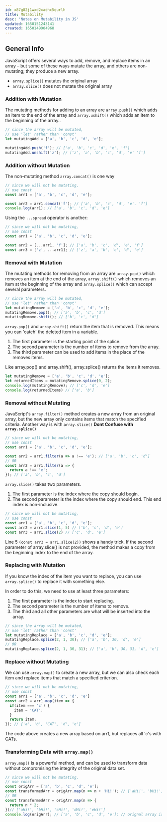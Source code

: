 ```yaml
---
id: x87g82j1wxd2xaehc5qurlh
title: Mutability
desc: 'Notes on Mutability in JS'
updated: 1650151243141
created: 1650149904968
---
```

## General Info

JavaScript offers several ways to add, remove, and replace items in an array – but some of these ways mutate the array, and others are non-mutating; they produce a new array.

- `array.splice()` mutates the original array
- `array.slice()` does not mutate the original array

### Addition with Mutation

The mutating methods for adding to an array are `array.push()` which adds an item to the end of the array and `array.ushift()` which adds an item to the beginning of the array..

```javascript
// since the array will be mutated, 
// use 'let' rather than 'const'
let mutatingAdd = ['a', 'b', 'c', 'd', 'e']; 

mutatingAdd.push('f'); // ['a', 'b', 'c', 'd', 'e', 'f']
mutatingAdd.unshift('z'); // ['z', 'a', 'b', 'c', 'd', 'e' 'f']
```

### Addition without Mutation

The non-mutating method `array.concat()` is one way

```javascript
// since we will not be mutating, 
// use const
const arr1 = ['a', 'b', 'c', 'd', 'e'];

const arr2 = arr1.concat('f'); // ['a', 'b', 'c', 'd', 'e'. 'f']
console.log(arr1); // ['a', 'b', 'c', 'd', 'e']
```

Using the `...spread` operator is another:

```javascript
// since we will not be mutating, 
// use const
const arr1 = ['a', 'b', 'c', 'd', 'e'];

const arr2 = [...arr1, 'f']; // ['a', 'b', 'c', 'd', 'e', 'f']
const arr3 = ['z', ...arr1]; // ['z', 'a', 'b', 'c', 'd', 'e']
```

### Removal with Mutation

The mutating methods for removing from an array are `array.pop()` which removes an item at the end of the array, `array.shift()` which removes an item at the beginning of the array and `array.splice()` which can accept several parameters.

```javascript
// since the array will be mutated, 
// use 'let' rather than 'const'
let mutatingRemove = ['a', 'b', 'c', 'd', 'e'];
mutatingRemove.pop(); // ['a', 'b', 'c', 'd']
mutatingRemove.shift(); // ['b', 'c', 'd']
```

`array.pop()` and `array.shift()` return the item that is removed. This means you can 'catch' the deleted item in a variable.

1. The first parameter is the starting point of the splice.
2. The second parameter is the number of items to remove from the array.
3. The third parameter can be used to add items in the place of the removes items.

Like array.pop() and array.shift(), array.splice() returns the items it removes.

```javascript
let mutatingRemove = ['a', 'b', 'c', 'd', 'e'];
let returnedItems = mutatingRemove.splice(0, 2);
console.log(mutatingRemove); // ['c', 'd', 'e']
console.log(returnedItems) // ['a', 'b'] 
```

### Removal without Mutating

JavaScript's `array.filter()` method creates a new array from an original array, but the new array only contains items that match the specified criteria. Another way is with `array.slice()` **Dont Confuse with `array.splice()`**

```javascript
// since we will not be mutating, 
// use const
const arr1 = ['a', 'b', 'c', 'd', 'e'];

const arr2 = arr1.filter(a => a !== 'e'); // ['a', 'b', 'c', 'd']
// OR
const arr2 = arr1.filter(a => {
  return a !== 'e';
}); // ['a', 'b', 'c', 'd']
```

`array.slice()` takes two parameters.

1. The first parameter is the index where the copy should begin.
2. The second parameter is the index where the copy should end. This end index is non-inclusive.

```javascript
// since we will not be mutating, 
// use const
const arr1 = ['a', 'b', 'c', 'd', 'e'];
const arr2 = arr1.slice(1, 5) // ['b', 'c', 'd', 'e']
const arr3 = arr1.slice(2) // ['c', 'd', 'e']
```

Line 5 `(const arr3 = arr1.slice(2))` shows a handy trick. If the second parameter of array.slice() is not provided, the method makes a copy from the beginning index to the end of the array.

### Replacing with Mutation

If you know the index of the item you want to replace, you can use `array.splice()` to replace it with something else.

In order to do this, we need to use at least three parameters:

1. The first parameter is the index to start replacing.
2. The second parameter is the number of items to remove.
3. The third and all other parameters are what will be inserted into the array.

```javascript
// since the array will be mutated, 
// use 'let' rather than 'const'
let mutatingReplace = ['a', 'b', 'c', 'd', 'e'];
mutatingReplace.splice(2, 1, 30); // ['a', 'b', 30, 'd', 'e']
// OR
mutatingReplace.splice(2, 1, 30, 31); // ['a', 'b', 30, 31, 'd', 'e']
```

### Replace without Mutating

We can use `array.map()` to create a new array, but we can also check each item and replace items that match a specified criterion.

```javascript
// since we will not be mutating, 
// use const
const arr1 = ['a', 'b', 'c', 'd', 'e']
const arr2 = arr1.map(item => {
  if(item === 'c') {
    item = 'CAT';
  }
  return item;
}); // ['a', 'b', 'CAT', 'd', 'e']
```

The code above creates a new array based on arr1, but replaces all 'c's with CATs.

### Transforming Data with `array.map()`

`array.map()` is a powerful method, and can be used to transform data without compromising the integrity of the original data set.

```javascript
// since we will not be mutating, 
// use const
const origArr = ['a', 'b', 'c', 'd', 'e'];
const transformedArr = origArr.map(n => n + 'Hi!'); // ['aHi!', 'bHi!', 'cHi!', 'dHi!', 'eHi!']
// OR
const transformedArr = origArr.map(n => {
  return n * 2;
})// ['aHi!', 'bHi!', 'cHi!', 'dHi!', 'eHi!']
console.log(origArr); // ['a', 'b', 'c', 'd', 'e']; // orignal array is intact
```
